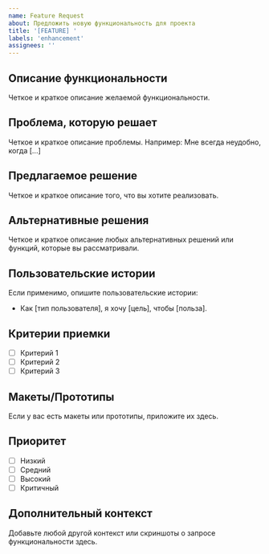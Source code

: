 ```yaml
---
name: Feature Request
about: Предложить новую функциональность для проекта
title: '[FEATURE] '
labels: 'enhancement'
assignees: ''
---
```


## Описание функциональности
Четкое и краткое описание желаемой функциональности.

## Проблема, которую решает
Четкое и краткое описание проблемы. Например: Мне всегда неудобно, когда [...]

## Предлагаемое решение
Четкое и краткое описание того, что вы хотите реализовать.

## Альтернативные решения
Четкое и краткое описание любых альтернативных решений или функций, которые вы рассматривали.

## Пользовательские истории
Если применимо, опишите пользовательские истории:

- Как [тип пользователя], я хочу [цель], чтобы [польза].

## Критерии приемки
- [ ] Критерий 1
- [ ] Критерий 2
- [ ] Критерий 3

## Макеты/Прототипы
Если у вас есть макеты или прототипы, приложите их здесь.

## Приоритет
- [ ] Низкий
- [ ] Средний
- [ ] Высокий
- [ ] Критичный

## Дополнительный контекст
Добавьте любой другой контекст или скриншоты о запросе функциональности здесь.
